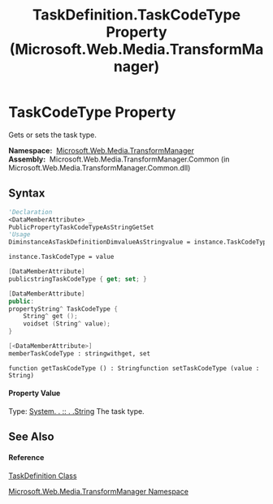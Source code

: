 ﻿---
title: TaskDefinition.TaskCodeType Property  (Microsoft.Web.Media.TransformManager)
TOCTitle: TaskCodeType Property
ms:assetid: P:Microsoft.Web.Media.TransformManager.TaskDefinition.TaskCodeType
ms:mtpsurl: https://msdn.microsoft.com/en-us/library/microsoft.web.media.transformmanager.taskdefinition.taskcodetype(v=VS.90)
ms:contentKeyID: 35520579
ms.date: 06/14/2012
mtps_version: v=VS.90
f1_keywords:
- Microsoft.Web.Media.TransformManager.TaskDefinition.get_TaskCodeType
- Microsoft.Web.Media.TransformManager.TaskDefinition.TaskCodeType
- Microsoft.Web.Media.TransformManager.TaskDefinition.set_TaskCodeType
dev_langs:
- CSharp
- JScript
- VB
- FSharp
- c++
api_location:
- Microsoft.Web.Media.TransformManager.Common.dll
api_name:
- Microsoft.Web.Media.TransformManager.TaskDefinition.get_TaskCodeType
- Microsoft.Web.Media.TransformManager.TaskDefinition.TaskCodeType
- Microsoft.Web.Media.TransformManager.TaskDefinition.set_TaskCodeType
api_type:
- Managed
topic_type:
- apiref
- kbSyntax
product_family_name: VS
ROBOTS: INDEX,FOLLOW
---

# TaskCodeType Property

Gets or sets the task type.

**Namespace:**  [Microsoft.Web.Media.TransformManager](microsoft-web-media-transformmanager-namespace.md)  
**Assembly:**  Microsoft.Web.Media.TransformManager.Common (in Microsoft.Web.Media.TransformManager.Common.dll)

## Syntax

``` vb
'Declaration
<DataMemberAttribute> _
PublicPropertyTaskCodeTypeAsStringGetSet
'Usage
DiminstanceAsTaskDefinitionDimvalueAsStringvalue = instance.TaskCodeType

instance.TaskCodeType = value
```

``` csharp
[DataMemberAttribute]
publicstringTaskCodeType { get; set; }
```

``` c++
[DataMemberAttribute]
public:
propertyString^ TaskCodeType {
    String^ get ();
    voidset (String^ value);
}
```

``` fsharp
[<DataMemberAttribute>]
memberTaskCodeType : stringwithget, set
```

``` jscript
function getTaskCodeType () : Stringfunction setTaskCodeType (value : String)
```

#### Property Value

Type: [System. . :: . .String](https://msdn.microsoft.com/en-us/library/s1wwdcbf\(v=vs.90\))  
The task type.  

## See Also

#### Reference

[TaskDefinition Class](taskdefinition-class-microsoft-web-media-transformmanager.md)

[Microsoft.Web.Media.TransformManager Namespace](microsoft-web-media-transformmanager-namespace.md)

